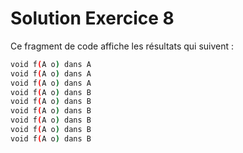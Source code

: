 # Solution Exercice 8
Ce fragment de code affiche les résultats qui suivent :

```	bash
void f(A o) dans A
void f(A o) dans A
void f(A o) dans A
void f(A o) dans B
void f(A o) dans B
void f(A o) dans B
void f(A o) dans B
void f(A o) dans B
void f(A o) dans B
```